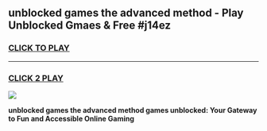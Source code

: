 
## unblocked games the advanced method - Play Unblocked Gmaes & Free #j14ez
<h3>
<a href="https://premium.freeplayer.one?title=unblocked_games_the_advanced_method&ref=01M">CLICK TO PLAY</a></h3>
<hr>

<h3>
<a href="https://premium.freeplayer.one?title=unblocked_games_the_advanced_method&ref=01M">CLICK 2 PLAY</a>
  
</h3>

<a href="https://premium.freeplayer.one?title=unblocked_games_the_advanced_method&ref=01M"><img src="https://clearcache.store/games.png"></a>


**unblocked games the advanced method games unblocked: Your Gateway to Fun and Accessible Online Gaming**
